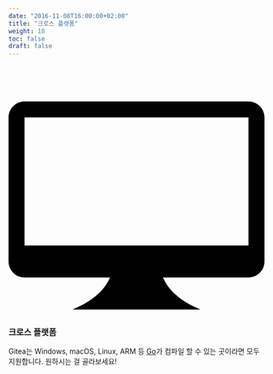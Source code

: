 ```yaml
---
date: "2016-11-08T16:00:00+02:00"
title: "크로스 플랫폼"
weight: 10
toc: false
draft: false
---
```

<h3 class="subtitle is-3">
	<svg class="octicon octicon-device-desktop" viewBox="0 0 16 16" version="1.1" aria-hidden="true">
		<path fill-rule="evenodd" d="M15 2H1c-.55 0-1 .45-1 1v9c0 .55.45 1 1 1h5.34c-.25.61-.86 1.39-2.34 2h8c-1.48-.61-2.09-1.39-2.34-2H15c.55 0 1-.45 1-1V3c0-.55-.45-1-1-1zm0 9H1V3h14v8z"></path>
	</svg>
	크로스 플랫폼
</h3>

Gitea는 Windows, macOS, Linux, ARM 등 [Go](http://golang.org/)가 컴파일 할 수 있는 곳이라면 모두 지원합니다. 원하시는 걸 골라보세요!
